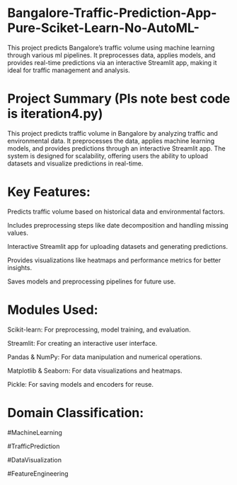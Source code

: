 # Bangalore-Traffic-Prediction-App-Pure-Sciket-Learn-No-AutoML-
This project predicts Bangalore’s traffic volume using machine learning through various ml pipelines. It preprocesses data, applies models, and provides real-time predictions via an interactive Streamlit app, making it ideal for traffic management and analysis.

# Project Summary (Pls note best code is iteration4.py)

This project predicts traffic volume in Bangalore by analyzing traffic and environmental data. It preprocesses the data, applies machine learning models, and provides predictions through an interactive Streamlit app. The system is designed for scalability, offering users the ability to upload datasets and visualize predictions in real-time.

# Key Features:

Predicts traffic volume based on historical data and environmental factors.

Includes preprocessing steps like date decomposition and handling missing values.

Interactive Streamlit app for uploading datasets and generating predictions.

Provides visualizations like heatmaps and performance metrics for better insights.

Saves models and preprocessing pipelines for future use.

# Modules Used:

Scikit-learn: For preprocessing, model training, and evaluation.

Streamlit: For creating an interactive user interface.

Pandas & NumPy: For data manipulation and numerical operations.

Matplotlib & Seaborn: For data visualizations and heatmaps.

Pickle: For saving models and encoders for reuse.

# Domain Classification:

#MachineLearning

#TrafficPrediction

#DataVisualization

#FeatureEngineering
